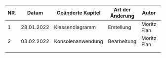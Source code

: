

| NR. | Datum      | Geänderte Kapitel | Art der Änderung | Autor       | Status |
|-----|------------|-------------------|------------------|-------------|---|
| 1   | 28.01.2022 | Klassendiagramm   | Erstellung       | Moritz Fian | +
| 2   | 03.02.2022 | Konsolenanwendung | Bearbeitung      | Moritz Fian | +
|     |            |                   |                  |             |
|     |            |                   |                  |             |
